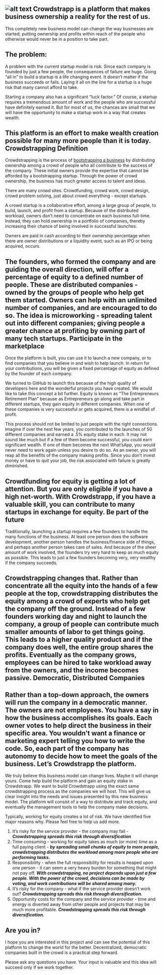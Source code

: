![alt text](http://crowdstrapp.com/images/logo.png "crowdstrapp")
Crowdstrapp is a platform that makes business ownership a reality for the rest of us.
-------
This completely new business model can change the way businesses are started; putting ownership and profits within reach of the people who otherwise would never be in a position to take part.

The problem:
-------
A problem with the current startup model is risk. Since each company is founded by just a few people, the consequences of failure are huge. Going “all in” to build a startup is a life changing event. It doesn’t matter if the business succeeds or fails. Laying it all on the line for a startup is a huge risk that many cannot afford to take.

Starting a company also has a significant “luck factor.” Of course, a startup requires a tremendous amount of work and the people who are successful have definitely earned it. But for most of us, the chances are small that we will have the opportunity to make a startup work in a way that creates wealth.

This platform is an effort to make wealth creation possible for many more people than it is today.
Crowdstrapping Definition
--------
Crowdstrapping is the process of <a href="http://www.investopedia.com/terms/b/bootstrap.asp" target="_blank">bootstrapping a business</a> by distributing ownership among a crowd of people who all contribute to the success of the company. These initial owners provide the expertise that cannot be afforded by a bootstrapping startup. Through the power of crowd ownership, the business has much greater access to talent and ideas. 
 
There are many crowd sites. Crowdfunding, crowd work, crowd design, crowd problem solving, just about crowd everything - except startups. 

A crowd startup is a collaborative effort, among a large group of people, to build, launch, and profit from a startup. Because of the distributed workload, owners don’t need to concentrate on each business full-time. Instead, they can hold ownership in a portfolio of companies, thereby increasing their chance of being involved in successful launches.

Owners are paid in cash according to their ownership percentage when there are owner distributions or a liquidity event, such as an IPO or being acquired, occurs. 

The founders, who formed the company and are guiding the overall direction, will offer a percentage of equity to a defined number of people. These are distributed companies - owned by the groups of people who help get them started. Owners can help with an unlimited number of companies, and are encouraged to do so. The idea is microworking - spreading talent out into different companies; giving people a greater chance at profiting by owning part of many tech startups.
Participate in the marketplace
--------
Once the platform is built, you can use it to launch a new company, or to find companies that you believe in and wish to help launch. In return for your contributions, you will be given a fixed percentage of equity as defined by the founder of each company.

We turned to GitHub to launch this because of the high quality of developers here and the wonderful projects you have created. We would like to take this concept a bit further. Equity is known as “The Entrepreneurs Retirement Plan” because as Entrepreneurs go along and take part in different startups, they gain equity in different companies. When one of these companies is very successful or gets acquired, there is a windfall of profit.

This process should not be limited to just people with the right connections. Imagine if over the next few years, you contributed to the launches of 50 different companies and earned a .5% equity stake in each. It may not sound like much but if a few of them become successful, you could earn significant wealth. If one of them becomes the next What’sApp, you would never need to work again unless you desire to do so. As an owner, you will reap all the benefits of the company making profits. Since you don’t invest money or have to quit your job, the risk associated with failure is greatly diminished.

Crowdfunding for equity is getting a lot of attention. But you are only eligible if you have a high net-worth. With Crowdstrapp, if you have a valuable skill, you can contribute to many startups in exchange for equity.
Be part of the future
--------
Traditionally, launching a startup requires a few founders to handle the many functions of the business. At least one person does the software development, another person handles the business/finance side of things, and perhaps another person takes care of sales. And because of the sheer amount of work involved, the founders try very hard to keep as much equity as possible. This leads to just a few founders becoming very, very wealthy if the company succeeds.

Crowdstrapping changes that. Rather than concentrate all the equity into the hands of a few people at the top, crowdstrapping distributes the equity among a crowd of experts who help get the company off the ground. Instead of a few founders working day and night to launch the company, a group of people can contribute much smaller amounts of labor to get things going. This leads to a higher quality product and if the company does well, the entire group shares the profits. Eventually as the company grows, employees can be hired to take workload away from the owners, and the income becomes passive. 
Democratic, Distributed Companies
--------
Rather than a top-down approach, the owners will run the company in a democratic manner. The owners are not employees. You have a say in how the business accomplishes its goals. Each owner votes to help direct the business in their specific area. You wouldn’t want a finance or marketing expert telling you how to write the code. So, each part of the company has autonomy to decide how to meet the goals of the business. 
Let’s Crowdstrapp the platform.
--------
We truly believe this business model can change lives. Maybe it will change yours. Come help build the platform and gain an equity stake in Crowdstrapp. We want to build Crowdstrapp using the exact same crowdstrapping process as the companies we will host. This will give us clear insight into the needs and issues presented by this new business model. The platform will consist of a way to distribute and track equity, and eventually the management tools to help the company make decisions.

Typically, working for equity creates a lot of risk. We have identified five major reasons why. Please feel free to help us add more.
1. It’s risky for the service provider - the company may fail - *__Crowdstrapping spreads this risk through diversification__*
2. Time consuming - working for equity takes as much (or more) time as a full paying client - *__by spreading small chunks of equity to more people, crowdstrapping distributes the workload among more people who are performing tasks.__* 
3. Responsibility - when the full responsibility for results is heaped upon one person - it can seem a very heavy burden for something that might not pay off. *__With crowdstrapping, no project depends upon just a few people. With the power of the crowd, decisions can be made by voting, and work contributions will be shared among many.__*
4. It’s risky for the company - what if the service provider doesn’t work out? *__Crowdstrapping spreads this risk through diversification.__*
5. Opportunity costs for the company and the service provider - time and energy is diverted away from other people and projects that may be much more profitable. *__Crowdstrapping spreads this risk through diversification.__*

Are you in?
--------
I hope you are interested in this project and can see the potential of this platform to change the world for the better. Decentralized, democratic companies built in the crowd is a practical step forward. 

Please ask any questions you have. Your input is valuable and this idea will succeed only if we work together. 
 

    
